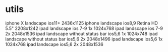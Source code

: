 # utils

iphone X landscape ios11+ 2436x1125
iphone landscape ios8,9 Retina HD 5.5" 2208x1242
ipad landscape ios 7-9 1x 1024x768
ipad landscape ios 7-9 2x 2048x1536
ipad landscape without status bar ios5,6 1x 1024x748
ipad landscape without status bar ios5,6 2x 2048x1496
ipad landscape ios5,6 1x 1024x768
ipad landscape ios5,6 2x 2048x1536

